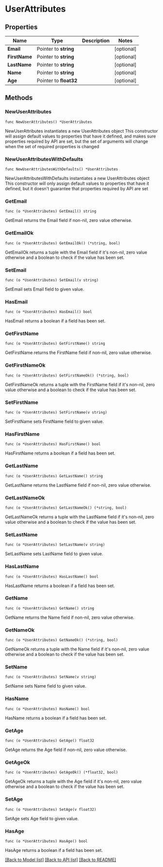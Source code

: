 # UserAttributes

## Properties

Name | Type | Description | Notes
------------ | ------------- | ------------- | -------------
**Email** | Pointer to **string** |  | [optional] 
**FirstName** | Pointer to **string** |  | [optional] 
**LastName** | Pointer to **string** |  | [optional] 
**Name** | Pointer to **string** |  | [optional] 
**Age** | Pointer to **float32** |  | [optional] 

## Methods

### NewUserAttributes

`func NewUserAttributes() *UserAttributes`

NewUserAttributes instantiates a new UserAttributes object
This constructor will assign default values to properties that have it defined,
and makes sure properties required by API are set, but the set of arguments
will change when the set of required properties is changed

### NewUserAttributesWithDefaults

`func NewUserAttributesWithDefaults() *UserAttributes`

NewUserAttributesWithDefaults instantiates a new UserAttributes object
This constructor will only assign default values to properties that have it defined,
but it doesn't guarantee that properties required by API are set

### GetEmail

`func (o *UserAttributes) GetEmail() string`

GetEmail returns the Email field if non-nil, zero value otherwise.

### GetEmailOk

`func (o *UserAttributes) GetEmailOk() (*string, bool)`

GetEmailOk returns a tuple with the Email field if it's non-nil, zero value otherwise
and a boolean to check if the value has been set.

### SetEmail

`func (o *UserAttributes) SetEmail(v string)`

SetEmail sets Email field to given value.

### HasEmail

`func (o *UserAttributes) HasEmail() bool`

HasEmail returns a boolean if a field has been set.

### GetFirstName

`func (o *UserAttributes) GetFirstName() string`

GetFirstName returns the FirstName field if non-nil, zero value otherwise.

### GetFirstNameOk

`func (o *UserAttributes) GetFirstNameOk() (*string, bool)`

GetFirstNameOk returns a tuple with the FirstName field if it's non-nil, zero value otherwise
and a boolean to check if the value has been set.

### SetFirstName

`func (o *UserAttributes) SetFirstName(v string)`

SetFirstName sets FirstName field to given value.

### HasFirstName

`func (o *UserAttributes) HasFirstName() bool`

HasFirstName returns a boolean if a field has been set.

### GetLastName

`func (o *UserAttributes) GetLastName() string`

GetLastName returns the LastName field if non-nil, zero value otherwise.

### GetLastNameOk

`func (o *UserAttributes) GetLastNameOk() (*string, bool)`

GetLastNameOk returns a tuple with the LastName field if it's non-nil, zero value otherwise
and a boolean to check if the value has been set.

### SetLastName

`func (o *UserAttributes) SetLastName(v string)`

SetLastName sets LastName field to given value.

### HasLastName

`func (o *UserAttributes) HasLastName() bool`

HasLastName returns a boolean if a field has been set.

### GetName

`func (o *UserAttributes) GetName() string`

GetName returns the Name field if non-nil, zero value otherwise.

### GetNameOk

`func (o *UserAttributes) GetNameOk() (*string, bool)`

GetNameOk returns a tuple with the Name field if it's non-nil, zero value otherwise
and a boolean to check if the value has been set.

### SetName

`func (o *UserAttributes) SetName(v string)`

SetName sets Name field to given value.

### HasName

`func (o *UserAttributes) HasName() bool`

HasName returns a boolean if a field has been set.

### GetAge

`func (o *UserAttributes) GetAge() float32`

GetAge returns the Age field if non-nil, zero value otherwise.

### GetAgeOk

`func (o *UserAttributes) GetAgeOk() (*float32, bool)`

GetAgeOk returns a tuple with the Age field if it's non-nil, zero value otherwise
and a boolean to check if the value has been set.

### SetAge

`func (o *UserAttributes) SetAge(v float32)`

SetAge sets Age field to given value.

### HasAge

`func (o *UserAttributes) HasAge() bool`

HasAge returns a boolean if a field has been set.


[[Back to Model list]](../README.md#documentation-for-models) [[Back to API list]](../README.md#documentation-for-api-endpoints) [[Back to README]](../README.md)


